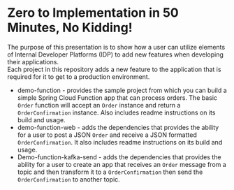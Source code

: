 # Zero to Implementation in 50 Minutes, No Kidding!

The purpose of this presentation is to show how a user can utilize elements of Internal Developer Platforms (IDP) to add new features when developing their applications.  
Each project in this repository adds a new feature to the application that is required for it to get to a production environment.

* demo-function - provides the sample project from which you can build a simple Spring Cloud Function app that can process orders. The basic `Order` function will accept an `Order` instance and return a `OrderConfirmation` instance.  Also includes readme instructions on its build and usage.
* demo-function-web - adds the dependencies that provides the ability for a user to post a JSON `Order` and receive a JSON formatted `OrderConfirmation`.  It also includes readme instructions on its build and usage.
* Demo-function-kafka-send - adds the dependencies that provides the ability for a user to create an app that receives an `Order` message from a topic and then transform it to a `OrderConfirmation` then send the `OrderConfirmation` to another topic.  